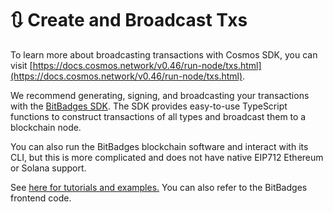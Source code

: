 # 🔃 Create and Broadcast Txs

To learn more about broadcasting transactions with Cosmos SDK, you can visit [https://docs.cosmos.network/v0.46/run-node/txs.html](https://docs.cosmos.network/v0.46/run-node/txs.html).

We recommend generating, signing, and broadcasting your transactions with the [BitBadges SDK](../bitbadges-sdk/). The SDK provides easy-to-use TypeScript functions to construct transactions of all types and broadcast them to a blockchain node.&#x20;

You can also run the BitBadges blockchain software and interact with its CLI, but this is more complicated and does not have native EIP712 Ethereum or Solana support.

See [here for tutorials and examples.](../bitbadges-sdk/common-snippets/creating-signing-and-broadcasting-txs.md) You can also refer to the BitBadges frontend code.
